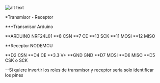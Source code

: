 
![alt text](https://aniavestidos.com/nrf.jpeg)


*Transmisor - Receptor 


***Transmisor Arduino

**ARDUINO  NRF24L01
**8 		CSN
**7 		CE
**13 		SCK
**11 		MOSI
**12 		MISO


**Receptor NODEMCU

**D2       CSN
**D4       CE
**3.3      V+
**GND      GND
**D7       MOSI 
**D6       MISO
**D5       CSK o SCK 


--Si quiere invertir los roles de transmisor y receptor seria solo identificar los pines 
